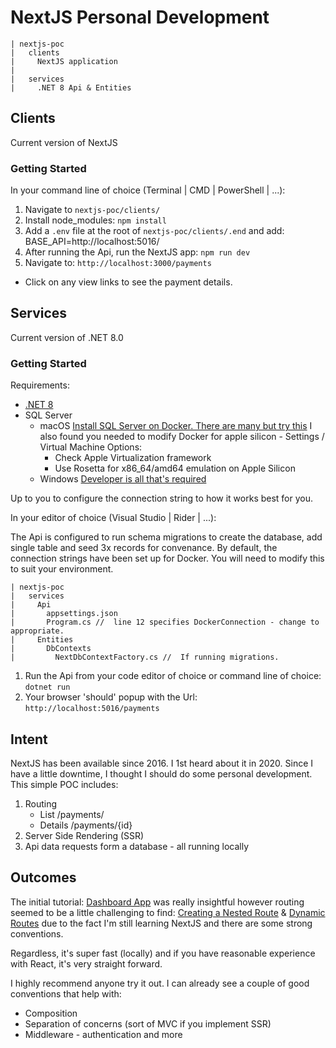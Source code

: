 # NextJS Personal Development

```
| nextjs-poc
|   clients
|     NextJS application
|
|   services
|     .NET 8 Api & Entities
```

## Clients

Current version of NextJS

### Getting Started

In your command line of choice (Terminal | CMD | PowerShell | ...):

1. Navigate to `nextjs-poc/clients/`
2. Install node_modules: `npm install`
3. Add a `.env` file at the root of `nextjs-poc/clients/.end` and add: BASE_API=http://localhost:5016/
4. After running the Api, run the NextJS app: `npm run dev`
5. Navigate to: `http://localhost:3000/payments`
  - Click on any view links to see the payment details.

## Services

Current version of .NET 8.0

### Getting Started

Requirements:

- [.NET 8](https://dotnet.microsoft.com/en-us/download/dotnet/8.0)
- SQL Server
  - macOS [Install SQL Server on Docker. There are many but try this](https://medium.com/@ugurelsevket/setting-up-sql-server-with-docker-on-macos-a-step-by-step-guide-8742c725a63e) I also found you needed to modify Docker for apple silicon - Settings / Virtual Machine Options:
    - Check Apple Virtualization framework
    - Use Rosetta for x86_64/amd64 emulation on Apple Silicon
  - Windows [Developer is all that's required](https://www.microsoft.com/en-au/sql-server/sql-server-downloads)

Up to you to configure the connection string to how it works best for you.

In your editor of choice (Visual Studio | Rider | ...):

The Api is configured to run schema migrations to create the database, add single table and seed 3x records for convenance. By default, the connection strings have been set up for Docker. You will need to modify this to suit your environment.

```
| nextjs-poc
|   services
|     Api
|       appsettings.json
|       Program.cs //  line 12 specifies DockerConnection - change to appropriate.
|     Entities
|       DbContexts
|         NextDbContextFactory.cs //  If running migrations.
```

1. Run the Api from your code editor of choice or command line of choice: `dotnet run`
2. Your browser 'should' popup with the Url: `http://localhost:5016/payments`

## Intent

NextJS has been available since 2016. I 1st heard about it in 2020. Since I have a little downtime, I thought I should do some personal development. This simple POC includes:

1. Routing 
    - List /payments/
    - Details /payments/{id}
2. Server Side Rendering (SSR)
3. Api data requests form a database - all running locally

## Outcomes

The initial tutorial: [Dashboard App](https://nextjs.org/learn/dashboard-app) was really insightful however routing seemed to be a little challenging to find: [Creating a Nested Route](https://nextjs.org/docs/app/getting-started/layouts-and-pages#creating-a-nested-route) & [Dynamic Routes](https://nextjs.org/docs/app/building-your-application/routing/dynamic-routes) due to the fact I'm still learning NextJS and there are some strong conventions.

Regardless, it's super fast (locally) and if you have reasonable experience with React, it's very straight forward. 

I highly recommend anyone try it out. I can already see a couple of good conventions that help with:

- Composition
- Separation of concerns (sort of MVC if you implement SSR)  
- Middleware - authentication and more
